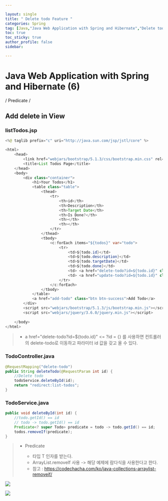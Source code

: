 ```yaml
---

layout: single
title: " Delete todo Feature "
categories: Spring
tag: [Java,"Java Web Application with Spring and Hibernate","Delete todo Feature","@RequestParam"]
toc: true
toc_sticky: true
author_profile: false
sidebar:

---
```

# Java Web Application with Spring and Hibernate (6)

/ Predicate /

## Add delete in View

### listTodos.jsp
```java
<%@ taglib prefix="c" uri="http://java.sun.com/jsp/jstl/core" %>

<html>
	<head>
		<link href="webjars/bootstrap/5.1.3/css/bootstrap.min.css" rel="stylesheet" >
		<title>List Todos Page</title>		
	</head>
	<body>
		<div class="container">
			<h1>Your Todos</h1>
			<table class="table">
				<thead>
					<tr>
						<th>id</th>
						<th>Description</th>
						<th>Target Date</th>
						<th>Is Done?</th>
						<th></th>
						<th></th>
					</tr>
				</thead>
				<tbody>		
					<c:forEach items="${todos}" var="todo">
						<tr>
							<td>${todo.id}</td>
							<td>${todo.description}</td>
							<td>${todo.targetDate}</td>
							<td>${todo.done}</td>
							<td> <a href="delete-todo?id=${todo.id}" class="btn btn-warning">Delete</a>   </td>
							<td> <a href="update-todo?id=${todo.id}" class="btn btn-success">Update</a>   </td>
						</tr>
					</c:forEach>
				</tbody>
			</table>
			<a href="add-todo" class="btn btn-success">Add Todo</a>
		</div>
		<script src="webjars/bootstrap/5.1.3/js/bootstrap.min.js"></script>
		<script src="webjars/jquery/3.6.0/jquery.min.js"></script>
		
	</body>
</html>
```
>- a href="delete-todo?id=${todo.id}" <= ?id = {} 를 사용하면 컨트롤러의 delete-todo로 이동하고 파라미터 id 값을 갖고 올 수 있다.

### TodoController.java
```java
@RequestMapping("delete-todo")  
public String deleteTodo(@RequestParam int id) {  
    //Delete todo  
    todoService.deleteById(id);  
    return "redirect:list-todos";  
}
```

### TodoService.java
```java
public void deleteById(int id) {  
    //todo.getId() == id  
    // todo -> todo.getId() == id  
    Predicate<? super Todo> predicate = todo -> todo.getId() == id;  
    todos.removeIf(predicate);  
}
```
>- Predicate<T>
>	- 타입 T 인자를 받는다.
>	- ArrayList.removeIf 사용 -> 해당 예제에 람다식을 사용한다고 한다.
>	- 참고 : https://codechacha.com/ko/java-collections-arraylist-removeif/

![](https://i.imgur.com/iiMcQ8Q.png)

![](https://i.imgur.com/ZUdw7M0.png)
